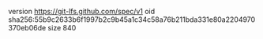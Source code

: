 version https://git-lfs.github.com/spec/v1
oid sha256:55b9c2633b6f1997b2c9b45a1c34c58a76b211bda331e80a2204970370eb06de
size 840
